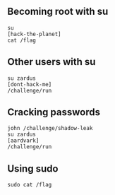 ## Becoming root with su
```
su
[hack-the-planet]
cat /flag
```
## Other users with su
```
su zardus
[dont-hack-me]
/challenge/run
```
## Cracking passwords
```
john /challenge/shadow-leak
su zardus
[aardvark]
/challenge/run
```
## Using sudo
```
sudo cat /flag
```